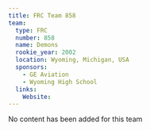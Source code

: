 ```yaml
---
title: FRC Team 858
team:
  type: FRC
  number: 858
  name: Demons
  rookie_year: 2002
  location: Wyoming, Michigan, USA
  sponsors:
    - GE Aviation
    - Wyoming High School
  links:
    Website: 
---
```

No content has been added for this team